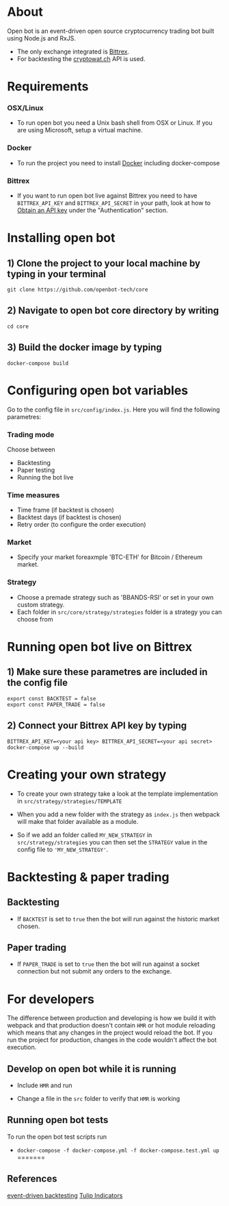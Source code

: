 # About

Open bot is an event-driven open source cryptocurrency trading bot built using Node.js and RxJS.
- The only exchange integrated is [Bittrex](https://bittrex.com/).
- For backtesting the [cryptowat.ch](https://cryptowat.ch/) API is used.

# Requirements

### OSX/Linux
- To run open bot you need a Unix bash shell from OSX or Linux. If you are using Microsoft, setup a virtual machine. 

### Docker

- To run the project you need to install [Docker](https://www.docker.com/) including docker-compose

### Bittrex

- If you want to run open bot live against Bittrex you need to have `BITTREX_API_KEY` and `BITTREX_API_SECRET` in your path, look at how to [Obtain an API key](https://bittrex.github.io/api/v1-1) under the "Authentication" section.

# Installing open bot

## 1) Clone the project to your local machine by typing in your terminal

`git clone https://github.com/openbot-tech/core`

## 2) Navigate to open bot core directory by writing

`cd core`

## 3) Build the docker image by typing

`docker-compose build`

# Configuring open bot variables

Go to the config file in `src/config/index.js`. Here you will find the following parametres:

### Trading mode
Choose between
- Backtesting
- Paper testing
- Running the bot live

### Time measures
- Time frame (if backtest is chosen)
- Backtest days (if backtest is chosen)
- Retry order (to configure the order execution)

### Market
- Specify your market foreaxmple 'BTC-ETH' for Bitcoin / Ethereum market.

### Strategy
- Choose a premade strategy such as 'BBANDS-RSI' or set in your own custom strategy.
- Each folder in `src/core/strategy/strategies` folder is a strategy you can choose from 

# Running open bot live on Bittrex

## 1) Make sure these parametres are included in the config file
```
export const BACKTEST = false
export const PAPER_TRADE = false
``` 

## 2) Connect your Bittrex API key by typing

`BITTREX_API_KEY=<your api key> BITTREX_API_SECRET=<your api secret> docker-compose up --build`

# Creating your own strategy

- To create your own strategy take a look at the template implementation in `src/strategy/strategies/TEMPLATE`

- When you add a new folder with the strategy as `index.js` then webpack will make that folder available as a module.

- So if we add an folder called `MY_NEW_STRATEGY` in `src/strategy/strategies` you can then set the `STRATEGY` value in the config file to `'MY_NEW_STRATEGY'`.


# Backtesting & paper trading

## Backtesting

- If `BACKTEST` is set to `true` then the bot will run against the historic market chosen.

## Paper trading

- If `PAPER_TRADE` is set to `true` then the bot will run against a socket connection but not submit any orders to the exchange.

# For developers


The difference between production and developing is how we build it with webpack and that production doesn't contain `HMR` or hot module reloading which means that any changes in the project would reload the bot. If you run the project for production, changes in the code wouldn't affect the bot execution.


## Develop on open bot while it is running

- Include `HMR` and run

- Change a file in the `src` folder to verify that `HMR` is working

## Running open bot tests

To run the open bot test scripts run

- `docker-compose -f docker-compose.yml -f docker-compose.test.yml up`
=======


## References

[event-driven backtesting](https://www.quantstart.com/articles/Event-Driven-Backtesting-with-Python-Part-I)
[Tulip Indicators](https://tulipindicators.org/)
